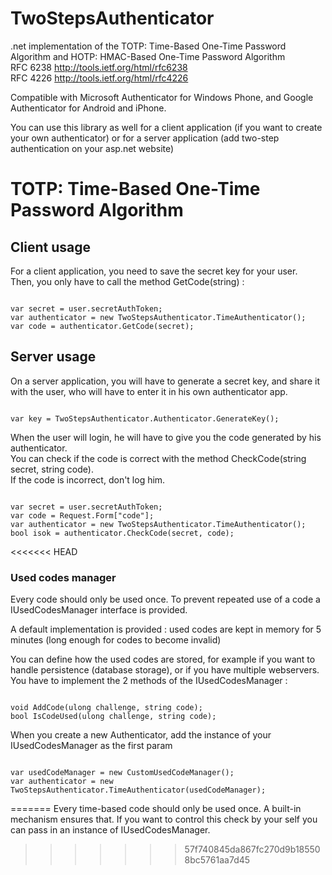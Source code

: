 TwoStepsAuthenticator
=====================

.net implementation of the TOTP: Time-Based One-Time Password Algorithm and HOTP: HMAC-Based One-Time Password Algorithm<br/>
RFC 6238 http://tools.ietf.org/html/rfc6238<br>
RFC 4226 http://tools.ietf.org/html/rfc4226

Compatible with Microsoft Authenticator for Windows Phone, and Google Authenticator for Android and iPhone.

You can use this library as well for a client application (if you want to create your own authenticator) or for a server application (add two-step authentication on your asp.net website)

# TOTP: Time-Based One-Time Password Algorithm

## Client usage

For a client application, you need to save the secret key for your user. <br/>
Then, you only have to call the method GetCode(string) :

<pre><code>
var secret = user.secretAuthToken;
var authenticator = new TwoStepsAuthenticator.TimeAuthenticator();
var code = authenticator.GetCode(secret);
</code></pre>

## Server usage

On a server application, you will have to generate a secret key, and share it with the user, who will have to enter it in his own authenticator app.

<pre><code>
var key = TwoStepsAuthenticator.Authenticator.GenerateKey();
</code></pre>

When the user will login, he will have to give you the code generated by his authenticator.<br/>
You can check if the code is correct with the method CheckCode(string secret, string code).<br/>
If the code is incorrect, don't log him.

<pre><code>
var secret = user.secretAuthToken;
var code = Request.Form["code"];
var authenticator = new TwoStepsAuthenticator.TimeAuthenticator();
bool isok = authenticator.CheckCode(secret, code);
</code></pre>

<<<<<<< HEAD
### Used codes manager

Every code should only be used once. To prevent repeated use of a code a IUsedCodesManager interface is provided.<br>

A default implementation is provided : used codes are kept in memory for 5 minutes (long enough for codes to become invalid)

You can define how the used codes are stored, for example if you want to handle persistence (database storage), or if you have multiple webservers.<br/>
You have to implement the 2 methods of the IUsedCodesManager :
<pre><code>
void AddCode(ulong challenge, string code);
bool IsCodeUsed(ulong challenge, string code);
</code></pre>

When you create a new Authenticator, add the instance of your IUsedCodesManager as the first param
<pre><code>
var usedCodeManager = new CustomUsedCodeManager();
var authenticator = new TwoStepsAuthenticator.TimeAuthenticator(usedCodeManager);
</code></pre>
=======
Every time-based code should only be used once. A built-in mechanism ensures that. If you want to control this check by your self you can pass in an instance of IUsedCodesManager.
>>>>>>> 57f740845da867fc270d9b185508bc5761aa7d45
